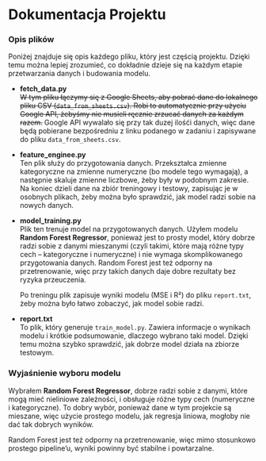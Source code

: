 # Dokumentacja Projektu

### Opis plików

Poniżej znajduje się opis każdego pliku, który jest częścią projektu. Dzięki temu można lepiej zrozumieć, co dokładnie dzieje się na każdym etapie przetwarzania danych i budowania modelu.

- **fetch_data.py**  
 ~~W tym pliku łączymy się z Google Sheets, aby pobrać dane do lokalnego pliku CSV (`data_from_sheets.csv`). Robi to automatycznie przy użyciu Google API, żebyśmy nie musieli ręcznie zrzucać danych za każdym razem.~~ 
 Google API wywalało się przy tak duzej ilośći danych, więc dane będą pobierane bezpośredniu z linku podanego w zadaniu i zapisywane do pliku `data_from_sheets.csv`.

- **feature_enginee.py**  
  Ten plik służy do przygotowania danych. Przekształca zmienne kategoryczne na zmienne numeryczne (bo modele tego wymagają), a następnie skaluje zmienne liczbowe, żeby były w podobnym zakresie. Na koniec dzieli dane na zbiór treningowy i testowy, zapisując je w osobnych plikach, żeby można było sprawdzić, jak model radzi sobie na nowych danych.

- **model_training.py**  
  Plik ten trenuje model na przygotowanych danych. Użyłem modelu **Random Forest Regressor**, ponieważ jest to prosty model, który dobrze radzi sobie z danymi mieszanymi (czyli takimi, które mają różne typy cech – kategoryczne i numeryczne) i nie wymaga skomplikowanego przygotowania danych. Random Forest jest też odporny na przetrenowanie, więc przy takich danych daje dobre rezultaty bez ryzyka przeuczenia.

  Po treningu plik zapisuje wyniki modelu (MSE i R²) do pliku `report.txt`, żeby można było łatwo zobaczyć, jak model sobie radzi.

- **report.txt**  
  To plik, który generuje `train_model.py`. Zawiera informacje o wynikach modelu i krótkie podsumowanie, dlaczego wybrano taki model. Dzięki temu można szybko sprawdzić, jak dobrze model działa na zbiorze testowym.

### Wyjaśnienie wyboru modelu

Wybrałem **Random Forest Regressor**, dobrze radzi sobie z danymi, które mogą mieć nieliniowe zależności, i obsługuje różne typy cech (numeryczne i kategoryczne). To dobry wybór, ponieważ dane w tym projekcie są mieszane, więc użycie prostego modelu, jak regresja liniowa, mogłoby nie dać tak dobrych wyników.

Random Forest jest też odporny na przetrenowanie, więc mimo stosunkowo prostego pipeline’u, wyniki powinny być stabilne i powtarzalne.
